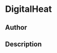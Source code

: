 # DigitalHeat

## Author

<!-- Insert Your Name Here -->

## Description

<!-- Describe your example here -->
